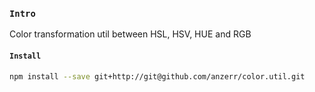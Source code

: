 
### `Intro`
Color transformation util between HSL, HSV, HUE and RGB

#### `Install`
``` bash
npm install --save git+http://git@github.com/anzerr/color.util.git
```
